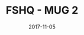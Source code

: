---
setID: 2
path: /product/fshq-mug-2
date: 2017-11-05
title: FSHQ - MUG 2
description: Now you can coordinate your coffee with your Fullstack HQ contributions. The Contribution Mug is a ceramic mug that can hold 18 ounces (532 mL) of fluid, or yummy ice cream if you prefer to fill mugs with the sweeter things in life. No matter the contents, this mug will contribute some joy to your day.
price: '400.00'
image1024: https://psdwizard.github.io/fullstackhq-paymongo/assets/FSHQ-MUG2-1024.png
image150: https://psdwizard.github.io/fullstackhq-paymongo/assets/FSHQ-MUG2-150.png
image300: https://psdwizard.github.io/fullstackhq-paymongo/assets/FSHQ-MUG2-300.png
altText: product image
weight: '200 g'
dimensions: ''
materials: ''
OtherInfo: Lorem ipsum dolor sit amet, consectetur adipiscing elit. Curabitur 
---